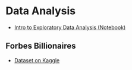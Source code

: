 # Data Analysis

- [Intro to Exploratory Data Analysis (Notebook)](https://www.kaggle.com/code/robikscube/introduction-to-exploratory-data-analysis/notebook)

## Forbes Billionaires

- [Dataset on Kaggle](https://www.kaggle.com/datasets/sujalluhar/billionaires-listed-in-forbes)
